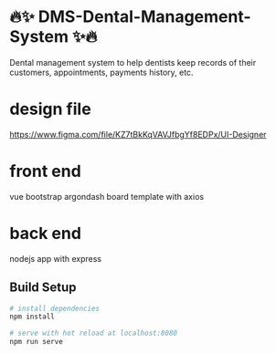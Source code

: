 # :fire::sparkles: DMS-Dental-Management-System :sparkles::fire:
Dental management system to help dentists keep records of their customers, appointments, payments history, etc.

# design file
https://www.figma.com/file/KZ7tBkKqVAVJfbgYf8EDPx/UI-Designer
# front end
vue bootstrap argondash board template with axios
# back end
nodejs app with express

## Build Setup

``` bash
# install dependencies
npm install

# serve with hot reload at localhost:8080
npm run serve

```
